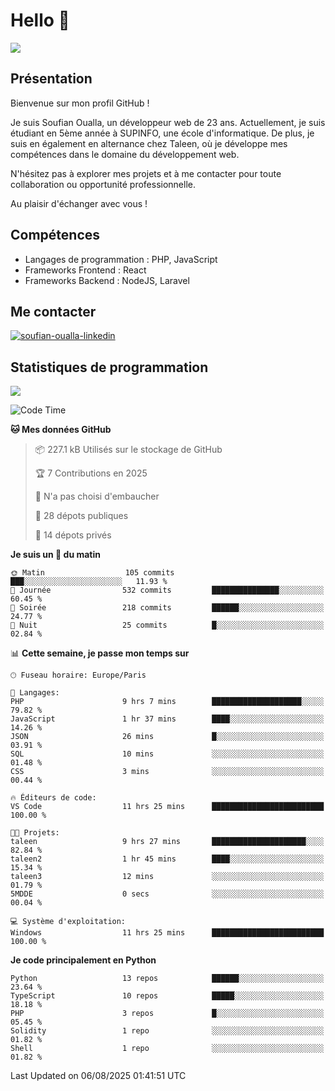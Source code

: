 # Hello 👋

![](https://komarev.com/ghpvc/?username=OSoufian&color=1a1b27)

## Présentation

Bienvenue sur mon profil GitHub !

Je suis Soufian Oualla, un développeur web de 23 ans. Actuellement, je suis étudiant en 5ème année à SUPINFO, une école d'informatique. De plus, je suis en également en alternance chez Taleen, où je développe mes compétences dans le domaine du développement web.

N'hésitez pas à explorer mes projets et à me contacter pour toute collaboration ou opportunité professionnelle.

Au plaisir d'échanger avec vous !

## Compétences

- Langages de programmation : PHP, JavaScript
- Frameworks Frontend : React
- Frameworks Backend : NodeJS, Laravel

## Me contacter

<p>
<a href="https://www.linkedin.com/in/soufian-oualla/" target="_blank"><img align="center" src="https://img.shields.io/badge/-LinkedIn-0077B5?style=for-the-badge&logo=Linkedin&logoColor=white" alt="soufian-oualla-linkedin"/></a>

## Statistiques de programmation

<a href="https://github-readme-stats.vercel.app/api/top-langs/?username=OSoufian&layout=compact">
  <img align="center" src="https://github-readme-stats.vercel.app/api/top-langs/?username=OSoufian&layout=compact"/>
</a>

<br />

<!--START_SECTION:waka-->
![Code Time](http://img.shields.io/badge/Code%20Time-522%20hrs%2014%20mins-blue)

**🐱 Mes données GitHub** 

> 📦 227.1 kB Utilisés sur le stockage de GitHub 
 > 
> 🏆 7 Contributions en 2025
 > 
> 🚫 N'a pas choisi d'embaucher
 > 
> 📜 28 dépots publiques 
 > 
> 🔑 14 dépots privés 
 > 
**Je suis un 🐤 du matin** 

```text
🌞 Matin                  105 commits         ███░░░░░░░░░░░░░░░░░░░░░░   11.93 % 
🌆 Journée                532 commits         ███████████████░░░░░░░░░░   60.45 % 
🌃 Soirée                 218 commits         ██████░░░░░░░░░░░░░░░░░░░   24.77 % 
🌙 Nuit                   25 commits          █░░░░░░░░░░░░░░░░░░░░░░░░   02.84 % 
```


📊 **Cette semaine, je passe mon temps sur** 

```text
🕑︎ Fuseau horaire: Europe/Paris

💬 Langages: 
PHP                      9 hrs 7 mins        ████████████████████░░░░░   79.82 % 
JavaScript               1 hr 37 mins        ████░░░░░░░░░░░░░░░░░░░░░   14.26 % 
JSON                     26 mins             █░░░░░░░░░░░░░░░░░░░░░░░░   03.91 % 
SQL                      10 mins             ░░░░░░░░░░░░░░░░░░░░░░░░░   01.48 % 
CSS                      3 mins              ░░░░░░░░░░░░░░░░░░░░░░░░░   00.44 % 

🔥 Éditeurs de code: 
VS Code                  11 hrs 25 mins      █████████████████████████   100.00 % 

🐱‍💻 Projets: 
taleen                   9 hrs 27 mins       █████████████████████░░░░   82.84 % 
taleen2                  1 hr 45 mins        ████░░░░░░░░░░░░░░░░░░░░░   15.34 % 
taleen3                  12 mins             ░░░░░░░░░░░░░░░░░░░░░░░░░   01.79 % 
5MDDE                    0 secs              ░░░░░░░░░░░░░░░░░░░░░░░░░   00.04 % 

💻 Système d'exploitation: 
Windows                  11 hrs 25 mins      █████████████████████████   100.00 % 
```

**Je code principalement en Python** 

```text
Python                   13 repos            ██████░░░░░░░░░░░░░░░░░░░   23.64 % 
TypeScript               10 repos            █████░░░░░░░░░░░░░░░░░░░░   18.18 % 
PHP                      3 repos             █░░░░░░░░░░░░░░░░░░░░░░░░   05.45 % 
Solidity                 1 repo              ░░░░░░░░░░░░░░░░░░░░░░░░░   01.82 % 
Shell                    1 repo              ░░░░░░░░░░░░░░░░░░░░░░░░░   01.82 % 
```




 Last Updated on 06/08/2025 01:41:51 UTC
<!--END_SECTION:waka-->
